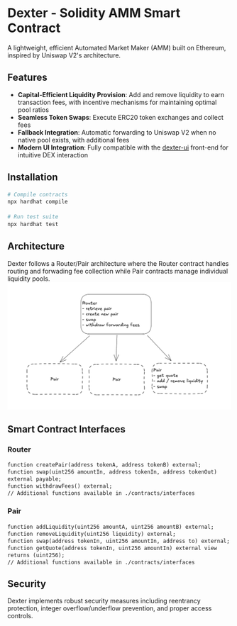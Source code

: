 # Dexter - Solidity AMM Smart Contract

A lightweight, efficient Automated Market Maker (AMM) built on Ethereum, inspired by Uniswap V2's architecture.

## Features

- **Capital-Efficient Liquidity Provision**: Add and remove liquidity to earn transaction fees, with incentive mechanisms for maintaining optimal pool ratios
- **Seamless Token Swaps**: Execute ERC20 token exchanges and collect fees
- **Fallback Integration**: Automatic forwarding to Uniswap V2 when no native pool exists, with additional fees
- **Modern UI Integration**: Fully compatible with the [dexter-ui](https://github.com/theocerdan/dexter-ui) front-end for intuitive DEX interaction

## Installation

```bash
# Compile contracts
npx hardhat compile

# Run test suite
npx hardhat test
```

## Architecture

Dexter follows a Router/Pair architecture where the Router contract handles routing and forwading fee collection while Pair contracts manage individual liquidity pools.
![alt text](./architecture.png)

## Smart Contract Interfaces

### Router
```solidity
function createPair(address tokenA, address tokenB) external;
function swap(uint256 amountIn, address tokenIn, address tokenOut) external payable;
function withdrawFees() external;
// Additional functions available in ./contracts/interfaces
```

### Pair
```solidity
function addLiquidity(uint256 amountA, uint256 amountB) external;
function removeLiquidity(uint256 liquidity) external;
function swap(address tokenIn, uint256 amountIn, address to) external;
function getQuote(address tokenIn, uint256 amountIn) external view returns (uint256);
// Additional functions available in ./contracts/interfaces
```

## Security

Dexter implements robust security measures including reentrancy protection, integer overflow/underflow prevention, and proper access controls.